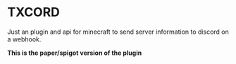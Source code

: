 # TXCORD
Just an plugin and api for minecraft to send server information to discord on a webhook.

**This is the paper/spigot version of the plugin**
